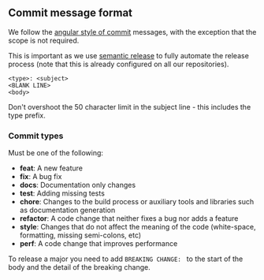 ## Commit message format

We follow the [angular style of commit](https://github.com/angular/angular.js/blob/master/CONTRIBUTING.md#commit) messages, with the exception that the scope is not required.

This is important as we use [semantic release](https://github.com/semantic-release/semantic-release) to fully automate the release process (note that this is already configured on all our repositories).

```text
<type>: <subject>
<BLANK LINE>
<body>
```

Don't overshoot the 50 character limit in the subject line - this includes the type prefix.

### Commit types

Must be one of the following:

* **feat**: A new feature
* **fix**: A bug fix
* **docs**: Documentation only changes
* **test**: Adding missing tests
* **chore**: Changes to the build process or auxiliary tools and libraries such as documentation generation
* **refactor**: A code change that neither fixes a bug nor adds a feature
* **style**: Changes that do not affect the meaning of the code (white-space, formatting, missing semi-colons, etc)
* **perf**: A code change that improves performance

To release a major you need to add `BREAKING CHANGE: ` to the start of the body and the detail of the breaking change.
